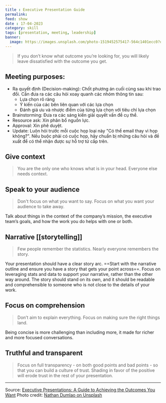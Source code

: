 ```yaml
---
title : Executive Presentation Guide
permalink: 
feed: show
date : 17-04-2023
category: skill
tags: [presentation, meeting, leadership]
banner:
  image: https://images.unsplash.com/photo-1519452575417-564c1401ecc0?q=80&w=2070&auto=format&fit=crop&ixlib=rb-4.0.3&ixid=M3wxMjA3fDB8MHxwaG90by1wYWdlfHx8fGVufDB8fHx8fA%3D%3D
---
```


> If you don’t know what outcome you’re looking for, you will likely leave dissatisfied with the outcome you get.

## Meeting purposes:
- Ra quyết định (Decision-making): Chốt phương án cuối cùng sau khi trao đổi. Cần đưa ra các câu hỏi xoay quanh các nhóm thông tin sau:
	- Lựa chọn rõ ràng
	- Ý kiến của các bên liên quan với các lựa chọn
	- Đánh giá ưu và nhược điểm của từng lựa chọn với tiêu chí lựa chọn
- Brainstorming: Đưa ra các sáng kiến giải quyết vấn đề cụ thể.
- Resource ask: Xin phân bổ nguồn lực.
- Approval: Xin phê duyệt.
- Update: Luôn hỏi trước mỗi cuộc họp loại này "Có thể email thay vì họp không?". Nếu buộc phải có cuộc họp, hãy chuẩn bị những câu hỏi và đề xuất để có thể nhận được sự hỗ trợ từ cấp trên.

## Give context

> You are the only one who knows what is in your head. Everyone else needs context.

## Speak to your audience
> Don't focus on what you want to say. Focus on what you want your audience to take away.

Talk about things in the context of the company’s mission, the executive team’s goals, and how the work you do helps with one or both.

## Narrative [[storytelling]]

> Few people remember the statistics. Nearly everyone remembers the story. 

Your presentation should have a clear story arc. ==Start with the narrative outline and ensure you have a story that gets your point across==. Focus on leveraging stats and data to support your narrative, rather than the other way around. The story should stand on its own, and it should be readable and comprehensible to someone who is not close to the details of your work.  

## Focus on comprehension

> Don’t aim to explain everything. Focus on making sure the right things land. 

Being concise is more challenging than including more, it made for richer and more focused conversations.

## Truthful and transparent

> Focus on full transparency - on both good points and bad points - so that you can build a culture of trust. Shading in favor of the positive will erode trust in the rest of your presentation. 

---

Source: [Executive Presentations: A Guide to Achieving the Outcomes You Want](https://debliu.substack.com/p/executive-presentations-a-guide-to)
Photo credit: [Nathan Dumlao on Unsplash](https://unsplash.com/photos/empty-chairs-in-theater-ewGMqs2tmJI)